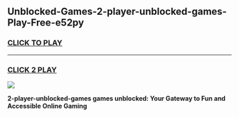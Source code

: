 
## Unblocked-Games-2-player-unblocked-games-Play-Free-e52py
<h3>
<a href="https://premium76.site?title=2-player-unblocked-games&ref=21A">CLICK TO PLAY</a></h3>
<hr>

<h3>
<a href="https://premium76.site?title=2-player-unblocked-games&ref=21A">CLICK 2 PLAY</a>
  
</h3>

<a href="https://premium76.site?title=2-player-unblocked-games&ref=21A"><img src="https://clearcache.store/games.png"></a>


**2-player-unblocked-games games unblocked: Your Gateway to Fun and Accessible Online Gaming**
